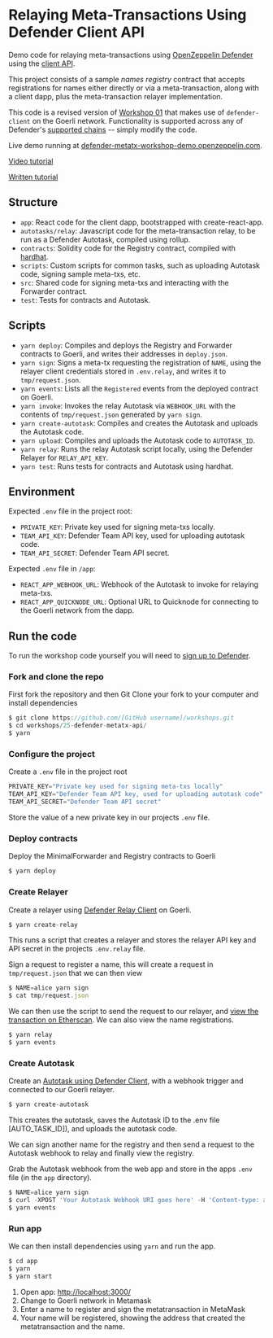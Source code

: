 # Relaying Meta-Transactions Using Defender Client API

Demo code for relaying meta-transactions using [OpenZeppelin Defender](https://openzeppelin.com/defender) using the [client API](https://docs.openzeppelin.com/defender/relay-api-reference).

This project consists of a sample _names registry_ contract that accepts registrations for names either directly or via a meta-transaction, along with a client dapp, plus the meta-transaction relayer implementation.

This code is a revised version of [Workshop 01](https://github.com/OpenZeppelin/workshops/tree/master/01-defender-meta-txs) that makes use of `defender-client` on the Goerli network. Functionality is supported across any of Defender's [supported chains](https://docs.openzeppelin.com/defender/#networks) -- simply modify the code.

Live demo running at [defender-metatx-workshop-demo.openzeppelin.com](https://defender-metatx-workshop-demo.openzeppelin.com/).

[Video tutorial]()

[Written tutorial]()

## Structure

- `app`: React code for the client dapp, bootstrapped with create-react-app.
- `autotasks/relay`: Javascript code for the meta-transaction relay, to be run as a Defender Autotask, compiled using rollup.
- `contracts`: Solidity code for the Registry contract, compiled with [hardhat](https://hardhat.org/).
- `scripts`: Custom scripts for common tasks, such as uploading Autotask code, signing sample meta-txs, etc.
- `src`: Shared code for signing meta-txs and interacting with the Forwarder contract.
- `test`: Tests for contracts and Autotask.

## Scripts

- `yarn deploy`: Compiles and deploys the Registry and Forwarder contracts to Goerli, and writes their addresses in `deploy.json`.
- `yarn sign`: Signs a meta-tx requesting the registration of `NAME`, using the relayer client credentials stored in `.env.relay`, and writes it to `tmp/request.json`.
- `yarn events`: Lists all the `Registered` events from the deployed contract on Goerli.
- `yarn invoke`: Invokes the relay Autotask via `WEBHOOK_URL` with the contents of `tmp/request.json` generated by `yarn sign`.
- `yarn create-autotask`: Compiles and creates the Autotask and uploads the Autotask code.
- `yarn upload`: Compiles and uploads the Autotask code to `AUTOTASK_ID`.
- `yarn relay`: Runs the relay Autotask script locally, using the Defender Relayer for `RELAY_API_KEY`.
- `yarn test`: Runs tests for contracts and Autotask using hardhat.

## Environment

Expected `.env` file in the project root:

- `PRIVATE_KEY`: Private key used for signing meta-txs locally.
- `TEAM_API_KEY`: Defender Team API key, used for uploading autotask code.
- `TEAM_API_SECRET`: Defender Team API secret.

Expected `.env` file in `/app`:

- `REACT_APP_WEBHOOK_URL`: Webhook of the Autotask to invoke for relaying meta-txs.
- `REACT_APP_QUICKNODE_URL`: Optional URL to Quicknode for connecting to the Goerli network from the dapp.

## Run the code

To run the workshop code yourself you will need to [sign up to Defender](https://defender.openzeppelin.com/).

### Fork and clone the repo

First fork the repository and then Git Clone your fork to your computer and install dependencies

```js
$ git clone https://github.com/[GitHub username]/workshops.git
$ cd workshops/25-defender-metatx-api/
$ yarn
```

### Configure the project

Create a `.env` file in the project root

```js
PRIVATE_KEY="Private key used for signing meta-txs locally"
TEAM_API_KEY="Defender Team API key, used for uploading autotask code"
TEAM_API_SECRET="Defender Team API secret"
```

Store the value of a new private key in our projects `.env` file.

### Deploy contracts

Deploy the MinimalForwarder and Registry contracts to Goerli

```js
$ yarn deploy
```

### Create Relayer

Create a relayer using [Defender Relay Client](https://docs.openzeppelin.com/defender/relay-api-reference) on Goerli.

```js
$ yarn create-relay
```

This runs a script that creates a relayer and stores the relayer API key and API secret in the projects `.env.relay` file.

Sign a request to register a name, this will create a request in `tmp/request.json` that we can then view

```js
$ NAME=alice yarn sign
$ cat tmp/request.json
```

We can then use the script to send the request to our relayer, and [view the transaction on Etherscan](https://goerli.etherscan.io/).  We can also view the name registrations.

```js
$ yarn relay
$ yarn events
```

### Create Autotask

Create an [Autotask using Defender Client](https://docs.openzeppelin.com/defender/autotasks-api-reference), with a webhook trigger and connected to our Goerli relayer.

```js
$ yarn create-autotask
```

This creates the autotask, saves the Autotask ID to the .env file [AUTO_TASK_ID]), and uploads the autotask code.

We can sign another name for the registry and then send a request to the Autotask webhook to relay and finally view the registry.

Grab the Autotask webhook from the web app and store in the apps `.env` file (in the `app` directory).

```js
$ NAME=alice yarn sign
$ curl -XPOST 'Your Autotask Webhook URI goes here' -H 'Content-type: application/json' -d '@tmp/request.json'
$ yarn events
```

### Run app

We can then install dependencies using `yarn` and run the app.

```js
$ cd app
$ yarn
$ yarn start
```

1. Open app: [http://localhost:3000/](http://localhost:3000/)
2. Change to Goerli network in Metamask
3. Enter a name to register and sign the metatransaction in MetaMask
4. Your name will be registered, showing the address that created the metatransaction and the name.